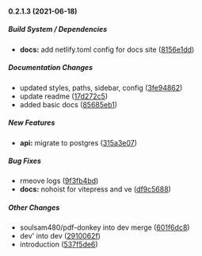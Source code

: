 #### 0.2.1.3 (2021-06-18)

##### Build System / Dependencies

* **docs:**  add netlify.toml config for docs site ([8156e1dd](https://github.com/soulsam480/pdf-donkey/commit/8156e1dd6e5bc5aee1ba39e72f495950d631a9c4))

##### Documentation Changes

*  updated styles, paths, sidebar, config ([3fe94862](https://github.com/soulsam480/pdf-donkey/commit/3fe9486227f515d167689a3929b2755a67787cc7))
*  update readme ([17d272c5](https://github.com/soulsam480/pdf-donkey/commit/17d272c588c25eb06a72d0a1c25cafc757850ff2))
*  added basic docs ([85685eb1](https://github.com/soulsam480/pdf-donkey/commit/85685eb1466c295089bb07d45041c0cfa459b70f))

##### New Features

* **api:**  migrate to postgres ([315a3e07](https://github.com/soulsam480/pdf-donkey/commit/315a3e072ff106e8012ae79703081d600410f468))

##### Bug Fixes

*  rmeove logs ([9f3fb4bd](https://github.com/soulsam480/pdf-donkey/commit/9f3fb4bda3a1ca12de0e36895b486578d55ecb23))
* **docs:**  nohoist for vitepress and ve ([df9c5688](https://github.com/soulsam480/pdf-donkey/commit/df9c5688399b81a83da55610d3f5e5ce620628d1))

##### Other Changes

* soulsam480/pdf-donkey into dev merge ([601f6dc8](https://github.com/soulsam480/pdf-donkey/commit/601f6dc843c15948fa1a80552886454efe7e1d3f))
* dev' into dev ([2910062f](https://github.com/soulsam480/pdf-donkey/commit/2910062f0a79a3ccdbe64abd79fe60ec80e900e6))
*  introduction ([537f5de6](https://github.com/soulsam480/pdf-donkey/commit/537f5de62bff7aead4bf2d0377852576af7fc6bb))

